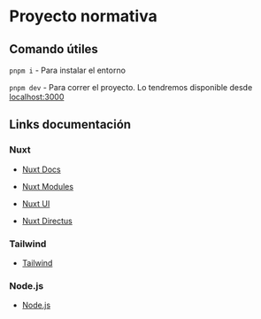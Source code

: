 # Proyecto normativa

## Comando útiles

``pnpm i`` -  Para instalar el entorno

``pnpm dev`` -  Para correr el proyecto. Lo tendremos disponible desde [localhost:3000](http://localhost:3000)

## Links documentación

### Nuxt

- [Nuxt Docs](https://nuxt.com/docs/getting-started/introduction)

- [Nuxt Modules](https://nuxt.com/modules)

- [Nuxt UI](https://ui.nuxt.com/)

- [Nuxt Directus](https://next.nuxt-directus.site/)

### Tailwind

- [Tailwind](https://tailwindcss.com/docs)

### Node.js

- [Node.js](https://nodejs.org/en)